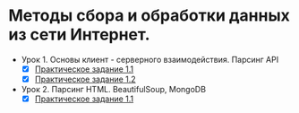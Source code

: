 # Методы сбора и обработки данных из сети Интернет.

- Урок 1. Основы клиент - серверного взаимодействия. Парсинг API
  - [X] [Практическое задание 1.1](https://github.com/Rusta12/Crawling-Parsing-and-Scraping---Python/blob/master/Lesson%201/DZ1-1.py)
  - [X] [Практическое задание 1.2](https://github.com/Rusta12/Crawling-Parsing-and-Scraping---Python/blob/master/Lesson%201/DZ1-2.py)
  
- Урок 2. Парсинг HTML. BeautifulSoup, MongoDB
  - [X] [Практическое задание 1.1]()
